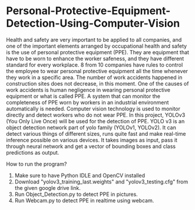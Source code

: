 # Personal-Protective-Equipment-Detection-Using-Computer-Vision
Health and safety are very important to be applied to all companies, and one of the important elements arranged by occupational health and safety is the use of personal protective equipment (PPE). They are equipment that have to be worn to enhance the worker safeness, and they have different standard for every workplace. 8 from 10 companies have rules to control the employee to wear personal protective equipment all the time whenever they work in a specific area. The number of work accidents happened in construction sites does not decrease, in this moment. One of the causes of work accidents is human negligence in wearing personal protective equipment or what is called PPE. A system that can monitor the completeness of PPE worn by workers in an industrial environment automatically is needed. Computer vision technology is used to monitor directly and detect workers who do not wear PPE.
In this project, YOLOv3 (You Only Live Once) will be used for the detection of PPE. YOLO v3 is an object detection network part of yolo family (YOLOv1, YOLOv2). It can detect various things of different sizes, runs quite fast and make real-time inference possible on various devices. It takes images as input, pass it through neural network and get a vector of bounding boxes and class predictions as output.

How to run the program?
1. Make sure to have Python IDLE and OpenCV installed
2. Download "yolov3_training_last.weights" and "yolov3_testing.cfg" from the given google drive link.
3. Run Object_Detection.py to detect PPE in pictures.
4. Run Webcam.py to detect PPE in realtime using webcam. 
